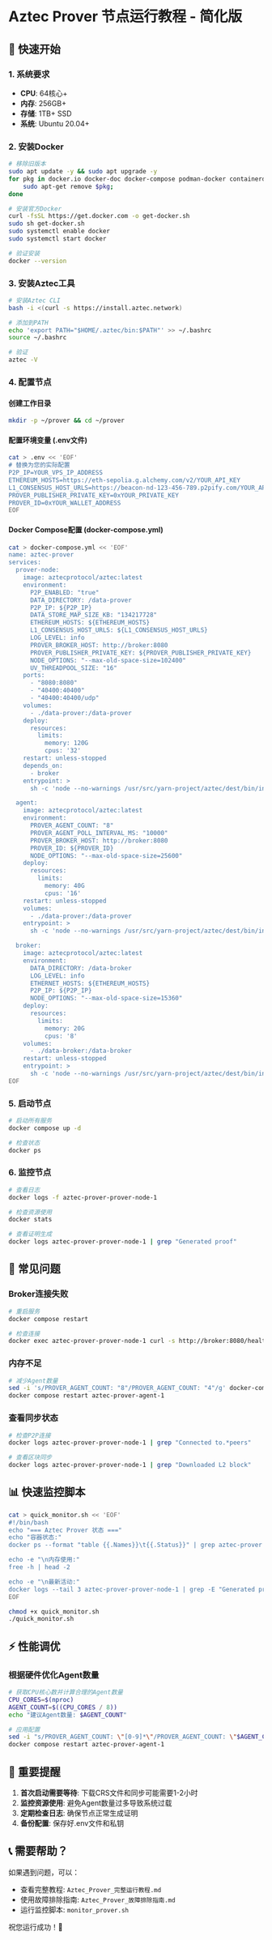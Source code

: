 # Aztec Prover 节点运行教程 - 简化版

## 🚀 快速开始

### 1. 系统要求
- **CPU**: 64核心+
- **内存**: 256GB+
- **存储**: 1TB+ SSD
- **系统**: Ubuntu 20.04+

### 2. 安装Docker
```bash
# 移除旧版本
sudo apt update -y && sudo apt upgrade -y
for pkg in docker.io docker-doc docker-compose podman-docker containerd runc; do 
    sudo apt-get remove $pkg; 
done

# 安装官方Docker
curl -fsSL https://get.docker.com -o get-docker.sh
sudo sh get-docker.sh
sudo systemctl enable docker
sudo systemctl start docker

# 验证安装
docker --version
```

### 3. 安装Aztec工具
```bash
# 安装Aztec CLI
bash -i <(curl -s https://install.aztec.network)

# 添加到PATH
echo 'export PATH="$HOME/.aztec/bin:$PATH"' >> ~/.bashrc
source ~/.bashrc

# 验证
aztec -V
```

### 4. 配置节点

#### 创建工作目录
```bash
mkdir -p ~/prover && cd ~/prover
```

#### 配置环境变量 (.env文件)
```bash
cat > .env << 'EOF'
# 替换为您的实际配置
P2P_IP=YOUR_VPS_IP_ADDRESS
ETHEREUM_HOSTS=https://eth-sepolia.g.alchemy.com/v2/YOUR_API_KEY
L1_CONSENSUS_HOST_URLS=https://beacon-nd-123-456-789.p2pify.com/YOUR_API_KEY
PROVER_PUBLISHER_PRIVATE_KEY=0xYOUR_PRIVATE_KEY
PROVER_ID=0xYOUR_WALLET_ADDRESS
EOF
```

#### Docker Compose配置 (docker-compose.yml)
```bash
cat > docker-compose.yml << 'EOF'
name: aztec-prover
services:
  prover-node:
    image: aztecprotocol/aztec:latest
    environment:
      P2P_ENABLED: "true"
      DATA_DIRECTORY: /data-prover
      P2P_IP: ${P2P_IP}
      DATA_STORE_MAP_SIZE_KB: "134217728"
      ETHEREUM_HOSTS: ${ETHEREUM_HOSTS}
      L1_CONSENSUS_HOST_URLS: ${L1_CONSENSUS_HOST_URLS}
      LOG_LEVEL: info
      PROVER_BROKER_HOST: http://broker:8080
      PROVER_PUBLISHER_PRIVATE_KEY: ${PROVER_PUBLISHER_PRIVATE_KEY}
      NODE_OPTIONS: "--max-old-space-size=102400"
      UV_THREADPOOL_SIZE: "16"
    ports:
      - "8080:8080"
      - "40400:40400"
      - "40400:40400/udp"
    volumes:
      - ./data-prover:/data-prover
    deploy:
      resources:
        limits:
          memory: 120G
          cpus: '32'
    restart: unless-stopped
    depends_on:
      - broker
    entrypoint: >
      sh -c 'node --no-warnings /usr/src/yarn-project/aztec/dest/bin/index.js start --network alpha-testnet --archiver --prover-node'

  agent:
    image: aztecprotocol/aztec:latest
    environment:
      PROVER_AGENT_COUNT: "8"
      PROVER_AGENT_POLL_INTERVAL_MS: "10000"
      PROVER_BROKER_HOST: http://broker:8080
      PROVER_ID: ${PROVER_ID}
      NODE_OPTIONS: "--max-old-space-size=25600"
    deploy:
      resources:
        limits:
          memory: 40G
          cpus: '16'
    restart: unless-stopped
    volumes:
      - ./data-prover:/data-prover
    entrypoint: >
      sh -c 'node --no-warnings /usr/src/yarn-project/aztec/dest/bin/index.js start --network alpha-testnet --prover-agent'

  broker:
    image: aztecprotocol/aztec:latest
    environment:
      DATA_DIRECTORY: /data-broker
      LOG_LEVEL: info
      ETHERNET_HOSTS: ${ETHEREUM_HOSTS}
      P2P_IP: ${P2P_IP}
      NODE_OPTIONS: "--max-old-space-size=15360"
    deploy:
      resources:
        limits:
          memory: 20G
          cpus: '8'
    volumes:
      - ./data-broker:/data-broker
    restart: unless-stopped
    entrypoint: >
      sh -c 'node --no-warnings /usr/src/yarn-project/aztec/dest/bin/index.js start --network alpha-testnet --prover-broker'
EOF
```

### 5. 启动节点
```bash
# 启动所有服务
docker compose up -d

# 检查状态
docker ps
```

### 6. 监控节点
```bash
# 查看日志
docker logs -f aztec-prover-prover-node-1

# 检查资源使用
docker stats

# 查看证明生成
docker logs aztec-prover-prover-node-1 | grep "Generated proof"
```

## 🔧 常见问题

### Broker连接失败
```bash
# 重启服务
docker compose restart

# 检查连接
docker exec aztec-prover-prover-node-1 curl -s http://broker:8080/health
```

### 内存不足
```bash
# 减少Agent数量
sed -i 's/PROVER_AGENT_COUNT: "8"/PROVER_AGENT_COUNT: "4"/g' docker-compose.yml
docker compose restart aztec-prover-agent-1
```

### 查看同步状态
```bash
# 检查P2P连接
docker logs aztec-prover-prover-node-1 | grep "Connected to.*peers"

# 查看区块同步
docker logs aztec-prover-prover-node-1 | grep "Downloaded L2 block"
```

## 📊 快速监控脚本
```bash
cat > quick_monitor.sh << 'EOF'
#!/bin/bash
echo "=== Aztec Prover 状态 ==="
echo "容器状态:"
docker ps --format "table {{.Names}}\t{{.Status}}" | grep aztec-prover

echo -e "\n内存使用:"
free -h | head -2

echo -e "\n最新活动:"
docker logs --tail 3 aztec-prover-prover-node-1 | grep -E "Generated proof|Downloaded.*block" || echo "暂无活动"
EOF

chmod +x quick_monitor.sh
./quick_monitor.sh
```

## ⚡ 性能调优

### 根据硬件优化Agent数量
```bash
# 获取CPU核心数并计算合理的Agent数量
CPU_CORES=$(nproc)
AGENT_COUNT=$((CPU_CORES / 8))
echo "建议Agent数量: $AGENT_COUNT"

# 应用配置
sed -i "s/PROVER_AGENT_COUNT: \"[0-9]*\"/PROVER_AGENT_COUNT: \"$AGENT_COUNT\"/g" docker-compose.yml
docker compose restart aztec-prover-agent-1
```

## 🎯 重要提醒

1. **首次启动需要等待**: 下载CRS文件和同步可能需要1-2小时
2. **监控资源使用**: 避免Agent数量过多导致系统过载
3. **定期检查日志**: 确保节点正常生成证明
4. **备份配置**: 保存好.env文件和私钥

## 📞 需要帮助？

如果遇到问题，可以：
- 查看完整教程: `Aztec_Prover_完整运行教程.md`
- 使用故障排除指南: `Aztec_Prover_故障排除指南.md`
- 运行监控脚本: `monitor_prover.sh`

祝您运行成功！🚀